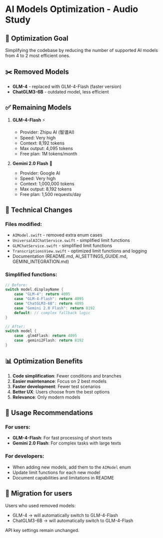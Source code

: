 # AI Models Optimization - Audio Study

## 🎯 Optimization Goal
Simplifying the codebase by reducing the number of supported AI models from 4 to 2 most efficient ones.

## ✂️ Removed Models
- **GLM-4** - replaced with GLM-4-Flash (faster version)
- **ChatGLM3-6B** - outdated model, less efficient

## ✅ Remaining Models
1. **GLM-4-Flash** ⚡
   - Provider: Zhipu AI (智谱AI)
   - Speed: Very high
   - Context: 8,192 tokens
   - Max output: 4,095 tokens
   - Free plan: 1M tokens/month

2. **Gemini 2.0 Flash** 🚀
   - Provider: Google AI
   - Speed: Very high
   - Context: 1,000,000 tokens
   - Max output: 8,192 tokens
   - Free plan: 1,500 requests/day

## 🔧 Technical Changes

### Files modified:
- `AIModel.swift` - removed extra enum cases
- `UniversalAIChatService.swift` - simplified limit functions
- `GLMChatService.swift` - simplified limit functions
- `TranscriptionsView.swift` - optimized limit functions and logging
- Documentation (README.md, AI_SETTINGS_GUIDE.md, GEMINI_INTEGRATION.md)

### Simplified functions:
```swift
// Before:
switch model.displayName {
    case "GLM-4": return 4095
    case "GLM-4-Flash": return 4095  
    case "ChatGLM3-6B": return 4095
    case "Gemini 2.0 Flash": return 8192
    default: // complex fallback logic
}

// After:
switch model {
    case .glm4Flash: return 4095
    case .gemini2Flash: return 8192
}
```

## 📊 Optimization Benefits

1. **Code simplification**: Fewer conditions and branches
2. **Easier maintenance**: Focus on 2 best models
3. **Faster development**: Fewer test scenarios
4. **Better UX**: Users choose from the best options
5. **Relevance**: Only modern models

## 🎯 Usage Recommendations

### For users:
- **GLM-4-Flash**: For fast processing of short texts
- **Gemini 2.0 Flash**: For complex tasks with large texts

### For developers:
- When adding new models, add them to the `AIModel` enum
- Update limit functions for each new model
- Document capabilities and limitations in README

## 🔄 Migration for users
Users who used removed models:
- GLM-4 → will automatically switch to GLM-4-Flash
- ChatGLM3-6B → will automatically switch to GLM-4-Flash

API key settings remain unchanged.
